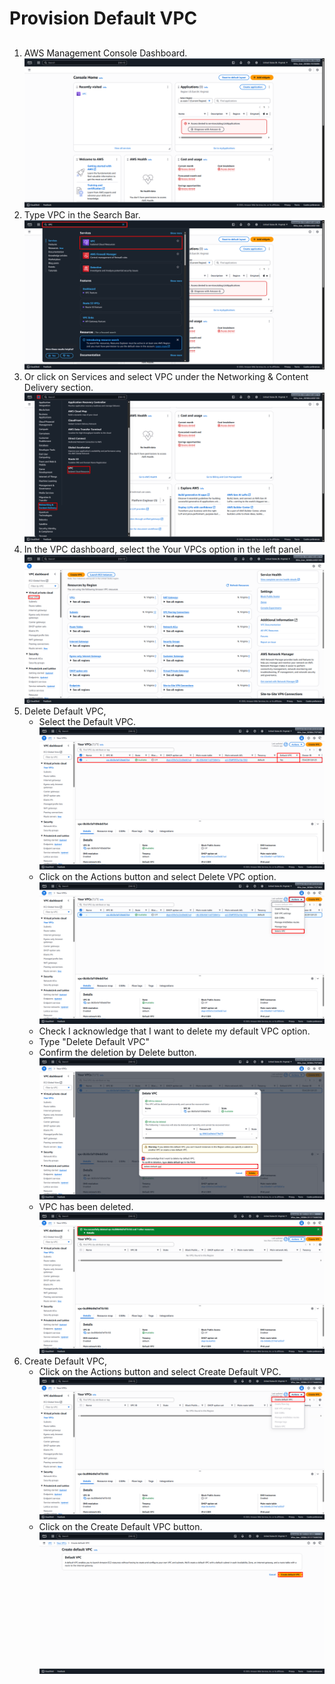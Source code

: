 # Provision Default VPC
##
1. AWS Management Console Dashboard. ![Console_Dashboard](Images/Dashboard_AWS.png)
2. Type VPC in the Search Bar. ![Search_IAM](Images/Search_VPC.png)
3. Or click on Services and select VPC under the Networking & Content Delivery section. ![Services_VPC](Images/Services_VPC.png)
4. In the VPC dashboard, select the Your VPCs option in the left panel. ![Dashboard_VPC](Images/Dashboard_VPC.png)
5. Delete Default VPC,
    - Select the Default VPC. ![Select_Default_VPC](Images/Select_Default_VPC.png)
    - Click on the Actions button and select Delete VPC option. ![Delete_VPC](Images/Delete_VPC.png)
    - Check I acknowledge that I want to delete my default VPC option.
    - Type "Delete Default VPC"
    - Confirm the deletion by Delete button. ![Confirm_Delete_VPC](Images/Confirm_Delete_VPC.png)
    - VPC has been deleted. ![Deleted_VPC](Images/Deleted_VPC.png)
6. Create Default VPC,
    - Click on the Actions button and select Create Default VPC. ![Create_Default_VPC](Images/Create_Default_VPC.png)
    - Click on the Create Default VPC button. ![Created_Default_VPC](Images/Created_Default_VPC.png)